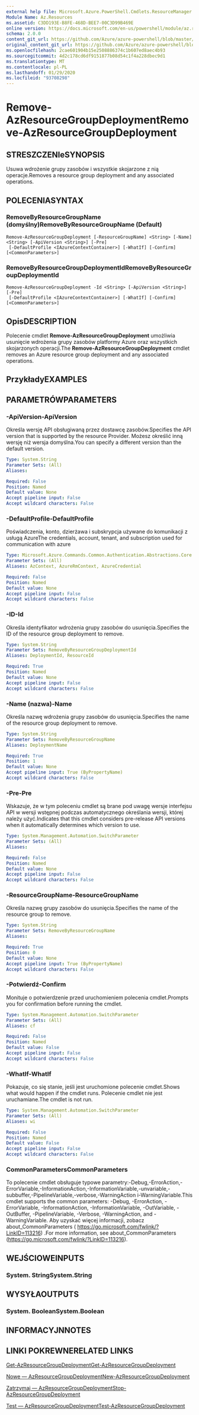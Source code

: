 ```yaml
---
external help file: Microsoft.Azure.PowerShell.Cmdlets.ResourceManager.dll-Help.xml
Module Name: Az.Resources
ms.assetid: C3DD193E-B8FE-468D-BEE7-00C3D99B469E
online version: https://docs.microsoft.com/en-us/powershell/module/az.resources/remove-azresourcegroupdeployment
schema: 2.0.0
content_git_url: https://github.com/Azure/azure-powershell/blob/master/src/Resources/Resources/help/Remove-AzResourceGroupDeployment.md
original_content_git_url: https://github.com/Azure/azure-powershell/blob/master/src/Resources/Resources/help/Remove-AzResourceGroupDeployment.md
ms.openlocfilehash: 2cae601904b15e2508886374c1b607ed8aec4b93
ms.sourcegitcommit: 4d2c178cd6df9151877b08d54c1f4a228dbec9d1
ms.translationtype: MT
ms.contentlocale: pl-PL
ms.lasthandoff: 01/29/2020
ms.locfileid: "93708298"
---
```

# <span data-ttu-id="76d46-101">Remove-AzResourceGroupDeployment</span><span class="sxs-lookup"><span data-stu-id="76d46-101">Remove-AzResourceGroupDeployment</span></span>

## <span data-ttu-id="76d46-102">STRESZCZENIe</span><span class="sxs-lookup"><span data-stu-id="76d46-102">SYNOPSIS</span></span>
<span data-ttu-id="76d46-103">Usuwa wdrożenie grupy zasobów i wszystkie skojarzone z nią operacje.</span><span class="sxs-lookup"><span data-stu-id="76d46-103">Removes a resource group deployment and any associated operations.</span></span>

## <span data-ttu-id="76d46-104">POLECENIA</span><span class="sxs-lookup"><span data-stu-id="76d46-104">SYNTAX</span></span>

### <span data-ttu-id="76d46-105">RemoveByResourceGroupName (domyślny)</span><span class="sxs-lookup"><span data-stu-id="76d46-105">RemoveByResourceGroupName (Default)</span></span>
```
Remove-AzResourceGroupDeployment [-ResourceGroupName] <String> [-Name] <String> [-ApiVersion <String>] [-Pre]
 [-DefaultProfile <IAzureContextContainer>] [-WhatIf] [-Confirm] [<CommonParameters>]
```

### <span data-ttu-id="76d46-106">RemoveByResourceGroupDeploymentId</span><span class="sxs-lookup"><span data-stu-id="76d46-106">RemoveByResourceGroupDeploymentId</span></span>
```
Remove-AzResourceGroupDeployment -Id <String> [-ApiVersion <String>] [-Pre]
 [-DefaultProfile <IAzureContextContainer>] [-WhatIf] [-Confirm] [<CommonParameters>]
```

## <span data-ttu-id="76d46-107">Opis</span><span class="sxs-lookup"><span data-stu-id="76d46-107">DESCRIPTION</span></span>
<span data-ttu-id="76d46-108">Polecenie cmdlet **Remove-AzResourceGroupDeployment** umożliwia usunięcie wdrożenia grupy zasobów platformy Azure oraz wszystkich skojarzonych operacji.</span><span class="sxs-lookup"><span data-stu-id="76d46-108">The **Remove-AzResourceGroupDeployment** cmdlet removes an Azure resource group deployment and any associated operations.</span></span>

## <span data-ttu-id="76d46-109">Przykłady</span><span class="sxs-lookup"><span data-stu-id="76d46-109">EXAMPLES</span></span>

## <span data-ttu-id="76d46-110">PARAMETRÓW</span><span class="sxs-lookup"><span data-stu-id="76d46-110">PARAMETERS</span></span>

### <span data-ttu-id="76d46-111">-ApiVersion</span><span class="sxs-lookup"><span data-stu-id="76d46-111">-ApiVersion</span></span>
<span data-ttu-id="76d46-112">Określa wersję API obsługiwaną przez dostawcę zasobów.</span><span class="sxs-lookup"><span data-stu-id="76d46-112">Specifies the API version that is supported by the resource Provider.</span></span>
<span data-ttu-id="76d46-113">Możesz określić inną wersję niż wersja domyślna.</span><span class="sxs-lookup"><span data-stu-id="76d46-113">You can specify a different version than the default version.</span></span>

```yaml
Type: System.String
Parameter Sets: (All)
Aliases:

Required: False
Position: Named
Default value: None
Accept pipeline input: False
Accept wildcard characters: False
```

### <span data-ttu-id="76d46-114">-DefaultProfile</span><span class="sxs-lookup"><span data-stu-id="76d46-114">-DefaultProfile</span></span>
<span data-ttu-id="76d46-115">Poświadczenia, konto, dzierżawa i subskrypcja używane do komunikacji z usługą Azure</span><span class="sxs-lookup"><span data-stu-id="76d46-115">The credentials, account, tenant, and subscription used for communication with azure</span></span>

```yaml
Type: Microsoft.Azure.Commands.Common.Authentication.Abstractions.Core.IAzureContextContainer
Parameter Sets: (All)
Aliases: AzContext, AzureRmContext, AzureCredential

Required: False
Position: Named
Default value: None
Accept pipeline input: False
Accept wildcard characters: False
```

### <span data-ttu-id="76d46-116">-ID</span><span class="sxs-lookup"><span data-stu-id="76d46-116">-Id</span></span>
<span data-ttu-id="76d46-117">Określa identyfikator wdrożenia grupy zasobów do usunięcia.</span><span class="sxs-lookup"><span data-stu-id="76d46-117">Specifies the ID of the resource group deployment to remove.</span></span>

```yaml
Type: System.String
Parameter Sets: RemoveByResourceGroupDeploymentId
Aliases: DeploymentId, ResourceId

Required: True
Position: Named
Default value: None
Accept pipeline input: False
Accept wildcard characters: False
```

### <span data-ttu-id="76d46-118">-Name (nazwa)</span><span class="sxs-lookup"><span data-stu-id="76d46-118">-Name</span></span>
<span data-ttu-id="76d46-119">Określa nazwę wdrożenia grupy zasobów do usunięcia.</span><span class="sxs-lookup"><span data-stu-id="76d46-119">Specifies the name of the resource group deployment to remove.</span></span>

```yaml
Type: System.String
Parameter Sets: RemoveByResourceGroupName
Aliases: DeploymentName

Required: True
Position: 1
Default value: None
Accept pipeline input: True (ByPropertyName)
Accept wildcard characters: False
```

### <span data-ttu-id="76d46-120">-Pre</span><span class="sxs-lookup"><span data-stu-id="76d46-120">-Pre</span></span>
<span data-ttu-id="76d46-121">Wskazuje, że w tym poleceniu cmdlet są brane pod uwagę wersje interfejsu API w wersji wstępnej podczas automatycznego określania wersji, której należy użyć.</span><span class="sxs-lookup"><span data-stu-id="76d46-121">Indicates that this cmdlet considers pre-release API versions when it automatically determines which version to use.</span></span>

```yaml
Type: System.Management.Automation.SwitchParameter
Parameter Sets: (All)
Aliases:

Required: False
Position: Named
Default value: None
Accept pipeline input: False
Accept wildcard characters: False
```

### <span data-ttu-id="76d46-122">-ResourceGroupName</span><span class="sxs-lookup"><span data-stu-id="76d46-122">-ResourceGroupName</span></span>
<span data-ttu-id="76d46-123">Określa nazwę grupy zasobów do usunięcia.</span><span class="sxs-lookup"><span data-stu-id="76d46-123">Specifies the name of the resource group to remove.</span></span>

```yaml
Type: System.String
Parameter Sets: RemoveByResourceGroupName
Aliases:

Required: True
Position: 0
Default value: None
Accept pipeline input: True (ByPropertyName)
Accept wildcard characters: False
```

### <span data-ttu-id="76d46-124">-Potwierdź</span><span class="sxs-lookup"><span data-stu-id="76d46-124">-Confirm</span></span>
<span data-ttu-id="76d46-125">Monituje o potwierdzenie przed uruchomieniem polecenia cmdlet.</span><span class="sxs-lookup"><span data-stu-id="76d46-125">Prompts you for confirmation before running the cmdlet.</span></span>

```yaml
Type: System.Management.Automation.SwitchParameter
Parameter Sets: (All)
Aliases: cf

Required: False
Position: Named
Default value: False
Accept pipeline input: False
Accept wildcard characters: False
```

### <span data-ttu-id="76d46-126">-WhatIf</span><span class="sxs-lookup"><span data-stu-id="76d46-126">-WhatIf</span></span>
<span data-ttu-id="76d46-127">Pokazuje, co się stanie, jeśli jest uruchomione polecenie cmdlet.</span><span class="sxs-lookup"><span data-stu-id="76d46-127">Shows what would happen if the cmdlet runs.</span></span>
<span data-ttu-id="76d46-128">Polecenie cmdlet nie jest uruchamiane.</span><span class="sxs-lookup"><span data-stu-id="76d46-128">The cmdlet is not run.</span></span>

```yaml
Type: System.Management.Automation.SwitchParameter
Parameter Sets: (All)
Aliases: wi

Required: False
Position: Named
Default value: False
Accept pipeline input: False
Accept wildcard characters: False
```

### <span data-ttu-id="76d46-129">CommonParameters</span><span class="sxs-lookup"><span data-stu-id="76d46-129">CommonParameters</span></span>
<span data-ttu-id="76d46-130">To polecenie cmdlet obsługuje typowe parametry:-Debug,-ErrorAction,-ErrorVariable,-InformationAction,-InformationVariable,-unvariable,-subbuffer,-PipelineVariable,-verbose,-WarningAction i-WarningVariable.</span><span class="sxs-lookup"><span data-stu-id="76d46-130">This cmdlet supports the common parameters: -Debug, -ErrorAction, -ErrorVariable, -InformationAction, -InformationVariable, -OutVariable, -OutBuffer, -PipelineVariable, -Verbose, -WarningAction, and -WarningVariable.</span></span> <span data-ttu-id="76d46-131">Aby uzyskać więcej informacji, zobacz about_CommonParameters ( https://go.microsoft.com/fwlink/?LinkID=113216) .</span><span class="sxs-lookup"><span data-stu-id="76d46-131">For more information, see about_CommonParameters (https://go.microsoft.com/fwlink/?LinkID=113216).</span></span>

## <span data-ttu-id="76d46-132">WEJŚCIOWE</span><span class="sxs-lookup"><span data-stu-id="76d46-132">INPUTS</span></span>

### <span data-ttu-id="76d46-133">System. String</span><span class="sxs-lookup"><span data-stu-id="76d46-133">System.String</span></span>

## <span data-ttu-id="76d46-134">WYSYŁA</span><span class="sxs-lookup"><span data-stu-id="76d46-134">OUTPUTS</span></span>

### <span data-ttu-id="76d46-135">System. Boolean</span><span class="sxs-lookup"><span data-stu-id="76d46-135">System.Boolean</span></span>

## <span data-ttu-id="76d46-136">INFORMACYJN</span><span class="sxs-lookup"><span data-stu-id="76d46-136">NOTES</span></span>

## <span data-ttu-id="76d46-137">LINKI POKREWNE</span><span class="sxs-lookup"><span data-stu-id="76d46-137">RELATED LINKS</span></span>

[<span data-ttu-id="76d46-138">Get-AzResourceGroupDeployment</span><span class="sxs-lookup"><span data-stu-id="76d46-138">Get-AzResourceGroupDeployment</span></span>](./Get-AzResourceGroupDeployment.md)

[<span data-ttu-id="76d46-139">Nowe — AzResourceGroupDeployment</span><span class="sxs-lookup"><span data-stu-id="76d46-139">New-AzResourceGroupDeployment</span></span>](./New-AzResourceGroupDeployment.md)

[<span data-ttu-id="76d46-140">Zatrzymaj — AzResourceGroupDeployment</span><span class="sxs-lookup"><span data-stu-id="76d46-140">Stop-AzResourceGroupDeployment</span></span>](./Stop-AzResourceGroupDeployment.md)

[<span data-ttu-id="76d46-141">Test — AzResourceGroupDeployment</span><span class="sxs-lookup"><span data-stu-id="76d46-141">Test-AzResourceGroupDeployment</span></span>](./Test-AzResourceGroupDeployment.md)


